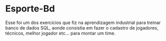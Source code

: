 # Esporte-Bd
Esse foi um dos exercícios que fiz na aprendizagem industrial para treinar banco de dados SQL, aonde consistia em fazer o cadastro de jogadores, técnicos, melhor jogador etc... para montar um time.
